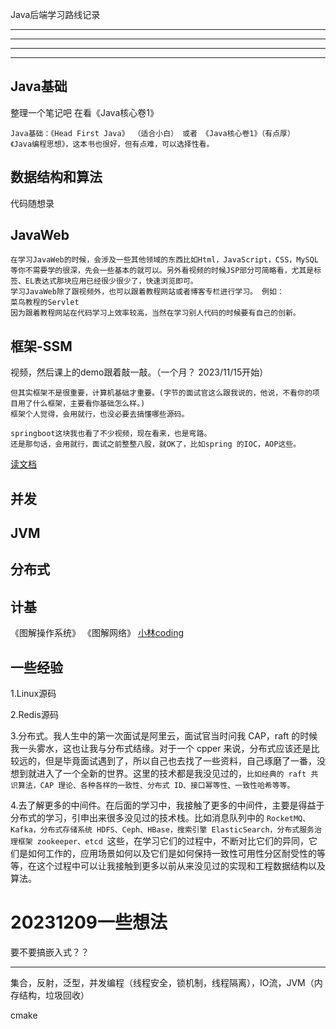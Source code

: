 Java后端学习路线记录

---

---
---
---

## Java基础
整理一个笔记吧 在看《Java核心卷1》

```
Java基础：《Head First Java》 （适合小白） 或者 《Java核心卷1》（有点厚）
《Java编程思想》，这本书也很好，但有点难，可以选择性看。
```
## 数据结构和算法
代码随想录

## JavaWeb
```
在学习JavaWeb的时候，会涉及一些其他领域的东西比如Html，JavaScript，CSS，MySQL等你不需要学的很深，先会一些基本的就可以。另外看视频的时候JSP部分可简略看，尤其是标签、EL表达式那块应用已经很少很少了，快速浏览即可。
学习JavaWeb除了跟视频外，也可以跟着教程网站或者博客专栏进行学习。 例如：
菜鸟教程的Servlet
因为跟着教程网站在代码学习上效率较高，当然在学习别人代码的时候要有自己的创新。
```

## 框架-SSM
视频，然后课上的demo跟着敲一敲。（一个月？ 2023/11/15开始）
```
但其实框架不是很重要，计算机基础才重要。(字节的面试官这么跟我说的，他说，不看你的项目用了什么框架，主要看你基础怎么样。)
框架个人觉得，会用就行，也没必要去搞懂哪些源码。

springboot这块我也看了不少视频，现在看来，也是弯路。
还是那句话，会用就行，面试之前整整八股，就OK了，比如spring 的IOC，AOP这些。
```
[读文档](https://articles.zsxq.com/id_xjmxvw9st7fz.html)


## 并发

## JVM

## 分布式


## 计基
《图解操作系统》 《图解网络》
<a href="https://xiaolincoding.com/" targrt="_blank">小林coding</a><br>






## 一些经验
1.Linux源码

2.Redis源码

3.分布式。我人生中的第一次面试是阿里云，面试官当时问我 CAP，raft 的时候我一头雾水，这也让我与分布式结缘。对于一个 cpper 来说，分布式应该还是比较远的，但是毕竟面试遇到了，所以自己也去找了一些资料，自己琢磨了一番，没想到就进入了一个全新的世界。这里的技术都是我没见过的，`比如经典的 raft 共识算法，CAP 理论、各种各样的一致性、分布式 ID、接口幂等性、一致性哈希等等。`


4.去了解更多的中间件。在后面的学习中，我接触了更多的中间件，主要是得益于分布式的学习，引申出来很多没见过的技术栈。比如消息队列中的 `RocketMQ、Kafka，分布式存储系统 HDFS、Ceph、HBase，搜索引擎 ElasticSearch，分布式服务治理框架 zookeeper、etcd `这些，在学习它们的过程中，不断对比它们的异同，它们是如何工作的，应用场景如何以及它们是如何保持一致性可用性分区耐受性的等等，在这个过程中可以让我接触到更多以前从来没见过的实现和工程数据结构以及算法。




# 20231209一些想法
要不要搞嵌入式？？

---

集合，反射，泛型，并发编程（线程安全，锁机制，线程隔离），IO流，JVM（内存结构，垃圾回收）

cmake